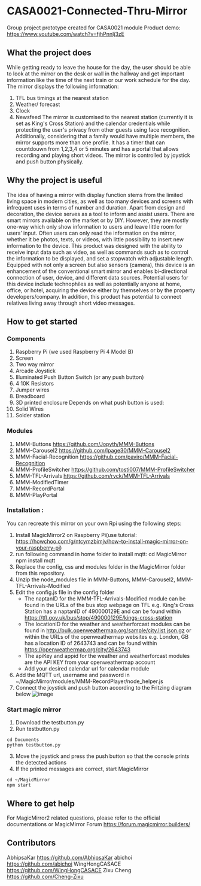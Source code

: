 # CASA0021-Connected-Thru-Mirror
Group project prototype created for CASA0021 module
Product demo: https://www.youtube.com/watch?v=fjhPnnlj3zE

## What the project does
While getting ready to leave the house for the day, the user should be able to look at the mirror on the desk or wall in the hallway and get important information like the time of the next train or our work schedule for the day. The mirror displays the following information:
1. TFL bus timings at the nearest station
2. Weather/ forecast
3. Clock
4. Newsfeed
The mirror is customised to the nearest station (currently it is set as King's Cross Station) and the calendar credentials while protecting the user's privacy from other guests using face recognition. Additionally, considering that a family would have multiple members, the mirror supports more than one profile. It has a timer that can countdouwn from 1,2,3,4 or 5 minutes and has a portal that allows recording and playing short videos.
The mirror is controlled by joystick and push button physically.

## Why the project is useful
The idea of having a mirror with display function stems from the limited living space in modern cities, as well as too many devices and screens with infrequent uses in terms of number and duration. Apart from design and decoration, the device serves as a tool to inform and assist users. There are smart mirrors available on the market or by DIY. However, they are mostly one-way which only show information to users and leave little room for users’ input. Often users can only read the information on the mirror, whether it be photos, texts, or videos, with little possibility to insert new information to the device. This product was designed with the ability to receive input data such as video,  as well as commands such as to control the information to be displayed, and set a stopwatch with adjustable length. Equipped with not only a screen but also sensors (camera), this device is an enhancement of the conventional smart mirror and enables bi-directional connection of user, device, and different data sources.
Potential users for this device include technophiles as well as potentially anyone at home, office, or hotel, acquiring the device either by themselves or by the property developers/company. In addition, this product has potential to connect relatives living away through short video messages.

## How to get started
### Components
1.	Raspberry Pi (we used Raspberry Pi 4 Model B)
2.	Screen
3.	Two way mirror
4.	Arcade Joystick
5.	Illuminated Push Button Switch (or any push button)
6.	4 10K Resistors
7.	Jumper wires
8.	Breadboard
9.	3D printed enclosure
Depends on what push button is used:
10.	Solid Wires 
11.	Solder station

### Modules
1. MMM-Buttons https://github.com/Jopyth/MMM-Buttons
2. MMM-Carousel2 https://github.com/lpage30/MMM-Carousel2
3. MMM-Facial-Recognition https://github.com/paviro/MMM-Facial-Recognition
4. MMM-ProfileSwitcher https://github.com/tosti007/MMM-ProfileSwitcher
5. MMM-TFL-Arrivals https://github.com/ryck/MMM-TFL-Arrivals
6. MMM-ModifiedTimer
7. MMM-RecordPortal
8. MMM-PlayPortal

### Installation :
You can recreate this mirror on your own Rpi using the following steps:
1.	Install MagicMirror2 on Raspberry Pi(use tutorial: https://howchoo.com/g/ntcymzbimjv/how-to-install-magic-mirror-on-your-raspberry-pi)
2.	run following command in home folder to install mqtt: 
cd MagicMirror 
npm install mqtt
4.	Replace the config, css and modules folder in the MagicMirror folder from this repository.
5.	Unzip the node_modules file in MMM-Buttons, MMM-Carousel2, MMM-TFL-Arrivals-Modified
6.	Edit the config.js file in the config folder
    - The naptanID for the MMM-TFL-Arrivals-Modified module can be found in the URLs of the bus stop webpage on TFL
      e.g. King's Cross Station has a naptanID of 490000129E and can be found within https://tfl.gov.uk/bus/stop/490000129E/kings-cross-station
    - The locationID for the weather and weatherforcast modules can be found in http://bulk.openweathermap.org/sample/city.list.json.gz or within the URLs of the openweathermap websites
      e.g. London, GB has a location ID of 2643743 and can be found within https://openweathermap.org/city/2643743
    - The apiKey and appid for the weather and weatherforcast modules are the API KEY from your openweathermap account
    - Add your desired calendar url for calendar module
7.  Add the MQTT url, username and password in ~/MagicMirror/modules/MMM-RecordPlayer/node_helper.js
6.	Connect the joystick and push button according to the Fritzing diagram below
![image](https://user-images.githubusercontent.com/91946874/162678989-142e8520-79f8-46b2-b3c0-a993aa8688f8.png)

### Start magic mirror
1. Download the testbutton.py
2. Run testbutton.py
```
cd Documents
python testbutton.py
```
3. Move the joystick and press the push button so that the console prints the detected actions
4. If the printed messages are correct, start MagicMirror
```
cd ~/MagicMirror
npm start
```

## Where to get help
For MagicMirror2 related questions, please refer to the official documentations or MagicMirror Forum https://forum.magicmirror.builders/

## Contributors
AbhipsaKar https://github.com/AbhipsaKar
abichoi https://github.com/abichoi
WingHongCASACE https://github.com/WingHongCASACE
Zixu Cheng https://github.com/Cheng-Zixu
